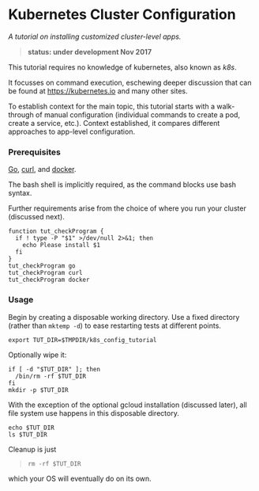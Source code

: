 # Kubernetes Cluster Configuration

_A tutorial on installing customized cluster-level apps._

> __status: under development Nov 2017__

This tutorial requires no knowledge of kubernetes,
also known as _k8s_.

It focusses on command execution, eschewing deeper
discussion that can be found at https://kubernetes.io
and many other sites.

To establish context for the main topic, this tutorial
starts with a walk-through of manual configuration
(individual commands to create a pod, create a service,
etc.).  Context established, it compares different
approaches to app-level configuration.

### Prerequisites

[Go]: https://golang.org/doc/install
[curl]: https://github.com/curl/curl
[docker]: https://docs.docker.com/engine/installation/linux/docker-ce/ubuntu

[Go], [curl], and [docker].

The bash shell is implicitly required, as the
command blocks use bash syntax.

Further requirements arise from the choice of where you
run your cluster (discussed next).

<!-- @checkPrerequisites @env @test @debug -->
```
function tut_checkProgram {
  if ! type -P "$1" >/dev/null 2>&1; then
    echo Please install $1
  fi
}
tut_checkProgram go
tut_checkProgram curl
tut_checkProgram docker
```

### Usage

Begin by creating a disposable working directory.
Use a fixed directory (rather than `mktemp -d`)
to ease restarting tests at different points.


<!-- @defTmpDir @env @test @debug -->
```
export TUT_DIR=$TMPDIR/k8s_config_tutorial
```

Optionally wipe it:

<!-- @resetTmpDir @test -->
```
if [ -d "$TUT_DIR" ]; then
  /bin/rm -rf $TUT_DIR
fi
mkdir -p $TUT_DIR
```

With the exception of the optional gcloud installation
(discussed later), all file system use happens in this
disposable directory.

```
echo $TUT_DIR
ls $TUT_DIR
```

Cleanup is just

> ```
> rm -rf $TUT_DIR
> ```

which your OS will eventually do on its own.
